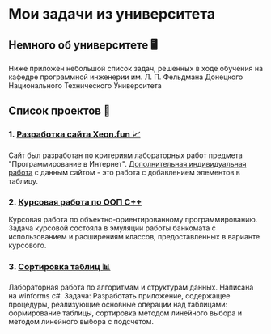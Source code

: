 # Мои задачи из университета
## Немного об университете 🖥
Ниже приложен небольшой список задач, решенных в ходе обучения на кафедре программной инженерии им. Л. П. Фельдмана Донецкого Национального Технического Университета

## Список проектов 📝
### 1. [Разработка сайта Xeon.fun 📈](https://github.com/pulseneon/xeon.fun)

Сайт был разработан по критериям лабораторных работ предмета "Программирование в Интернет". [Дополнительная индивидуальная работа](https://github.com/pulseneon/xeon.fu-table) c данным сайтом - это работа с добавлением элементов в таблицу.

### 2. [Курсовая работа по ООП С++](https://github.com/pulseneon/ATM-emulation-coursework)

Курсовая работа по объектно-ориентированному программированию. Задача курсовой состояла в эмуляции работы банкомата с использованием и расширениям классов, предоставленных в варианте курсового. 

### 3. [Сортировка таблиц 📊](https://github.com/pulseneon/university-projects/tree/main/table%20sort)

Лабораторная работа по алгоритмам и структурам данных. Написана на winforms c#. Задача: Разработать приложение, содержащее процедуры, реализующие основные операции над таблицами: формирование таблицы, сортировка методом линейного выбора и методом линейного выбора с подсчетом.	
